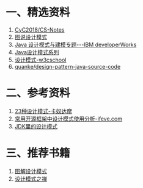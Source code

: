 # 一、精选资料
1. [CyC2018/CS-Notes](https://github.com/CyC2018/CS-Notes/blob/master/notes/%E8%AE%BE%E8%AE%A1%E6%A8%A1%E5%BC%8F.md) 
2. [图说设计模式](https://design-patterns.readthedocs.io/zh_CN/latest/)
3. [Java 设计模式与建模专题---IBM developerWorks
  ](https://www.ibm.com/developerworks/cn/java/design/)
4. [Java设计模式系列](http://www.jasongj.com/design_pattern/summary/)
5. [设计模式-w3cschool](https://www.w3cschool.cn/shejimoshi/design-pattern-tutorial.html)
6. [quanke/design-pattern-java-source-code](https://github.com/quanke/design-pattern-java-source-code)


# 二、参考资料
1. [ 23种设计模式-卡奴达摩](https://blog.csdn.net/zhengzhb/article/category/926691)
2. [常用开源框架中设计模式使用分析-ifeve.com](http://ifeve.com/%E5%B8%B8%E7%94%A8%E5%BC%80%E6%BA%90%E6%A1%86%E6%9E%B6%E4%B8%AD%E8%AE%BE%E8%AE%A1%E6%A8%A1%E5%BC%8F%E4%BD%BF%E7%94%A8%E5%88%86%E6%9E%90/)
3. [JDK里的设计模式](https://coolshell.cn/articles/3320.html)

# 三、推荐书籍
1. [图解设计模式]()
2. [设计模式之禅]()